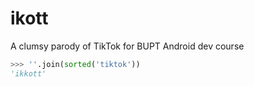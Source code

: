 # ikott

A clumsy parody of TikTok for BUPT Android dev course

```python
>>> ''.join(sorted('tiktok'))
'ikkott'
```

